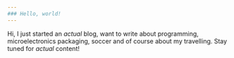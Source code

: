 ```yaml
---
### Hello, world!
---
```


Hi, I just started an *actual* blog, want to write about programming, microelectronics packaging,
soccer and of course about my travelling. Stay tuned for *actual* content!
